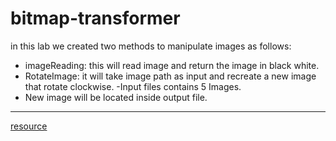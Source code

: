 # bitmap-transformer


in this lab we created two methods to manipulate images as follows: 
- imageReading: this will read image and return the image in black white. 
- RotateImage: it will take image path as input and recreate a new image that rotate clockwise. 
-Input files contains 5 Images.
- New image will be located inside output file.  
---
[resource](https://www.codespeedy.com/convert-rgb-to-binary-image-in-java/)
